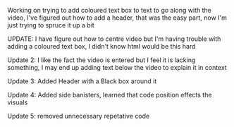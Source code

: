 Working on trying to add coloured text box to text to go along with the video, I've figured out how to add a header, that was the easy part, now I'm just trying to spruce it up a bit 

UPDATE: I have figure out how to centre video but I'm having trouble with adding a coloured text box, I didn't know html would be this hard

Update 2: I like the fact the video is entered but I feel it is lacking something, I may end up adding text below the video to explain it in context

Update 3: Added Header with a Black box around it 

Update 4: Added side banisters, learned that code position effects the visuals 

Update 5: removed unnecessary repetative code 